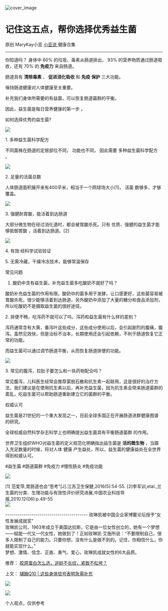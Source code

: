 ![cover_image](https://mmbiz.qpic.cn/mmbiz_jpg/A8SKDch4cJGYlfCnficO5nNg0ib90ia4561Z0KsB6yKuFJzZFrYYNib0NTrbEwVia2TqqCf7zotl19ibdgLEk6BWz6WQ/0?wx_fmt=jpeg)

#  记住这五点，帮你选择优秀益生菌

原创  MaryKay小亚  [ 小亚说 ](https://mp.weixin.qq.com/mp/appmsgalbum?__biz=MzUxNDAwNTk0MQ==&action=getalbum&album_id=1708249854717526017#wechat_redirect) 健康合集

__ _ _ _ _

  

你知道吗？  身体中  80%  的垃圾、毒素从肠道排出，  93%  的营养物质通过肠道吸收，还有  70%  的 **免疫力** 来自肠道。

肠道具有 **清除毒素** 、 **促进消化吸收** 和 **免疫** **保护** 三大功能。

保持肠道健康对人体健康至关重要。

补充我们身体所需要的有益菌，可以恢复肠道菌群的平衡。

因此，益生菌是每日营养健康的第一步  。  

如何选择优秀的益生菌?

![](https://mmbiz.qpic.cn/mmbiz_jpg/A8SKDch4cJGYlfCnficO5nNg0ib90ia4561687rI1cNrMZhpiaSk9daMmbzibH7BHA44AULf75PoMia6pAcr6ePSBiaYQ/640?wx_fmt=jpeg&from=appmsg)

1\. 多种益生菌科学配方

不同菌株在肠道的定居部位不同，  功能也不同，  因此需要  多种益生菌科学配方  。

![](https://mmbiz.qpic.cn/mmbiz_png/A8SKDch4cJGYlfCnficO5nNg0ib90ia4561wu0fntecamrBkzZeuPUa2HM82eKQADboG9XGnSYN2U0NWiaFWG0Ng3w/640?wx_fmt=png&from=appmsg)

2\. 足量的活菌总数  

人体肠道面积展开来有400平米，相当于一个网球场大小[1]，  活菌  数够多，才够覆盖。

![](https://mmbiz.qpic.cn/mmbiz_jpg/A8SKDch4cJGYlfCnficO5nNg0ib90ia4561PDKc58E2NFqic7BqJkCZN2IymQ0ZxiajpBfdoMf1LfwjzTGviaYJtG0ew/640?wx_fmt=jpeg&from=appmsg)

  

3\.  强健耐胃酸，能活着到达肠道

大部分微生物在经过消化道时，都会被胃酸杀死。只有  优质、强健的益生菌才能够抵御胃酸  ，活着到达肠道。[2]

![](https://mmbiz.qpic.cn/mmbiz_jpg/A8SKDch4cJGYlfCnficO5nNg0ib90ia4561iaJBWqTXJSE7yvE1TcjYbBCsg3rtrQQKmwqVEAtOtYAJichnQYG8Phjg/640?wx_fmt=jpeg&from=appmsg)

  

4\. 有效:经科学试验验证

  

5\. 无需冷藏，干燥冷冻技术，能够常温保存

  

常见问题

  1. 酸奶中含有益生菌，补充益生菌多吃酸奶不就好了吗？ 

  

酸奶补充益生菌的作用有限。酸奶中的菌多用于发酵，让口感更好，这些菌容易被胃酸杀死，很少能够活着到达肠道，另外酸奶中添加了大量的糖分和食品添加剂，所以吃酸奶不是摄取益生菌的很好途径。

  

2\. 排便不畅，吃泻药不就可以了吗，泻药和益生菌有什么样的差别？  

泻药通常含有大黄，番泻叶这些成分，这些成分使用以后，会引起剧烈的腹痛，腹泻。虽然见效快，但是治标不治本，长期使用还会引起依赖，不利于肠道恢复它正常的功能。

而益生菌可以通过调节肠道平衡，从而恢复肠道排便的功能。

![](https://mmbiz.qpic.cn/mmbiz_png/A8SKDch4cJGYlfCnficO5nNg0ib90ia4561TYVhKndqiaoeRSfbhApE2YzSTOtMBncLib5rFYRM7MDUF9Bm4ubDWlKA/640?wx_fmt=png&from=appmsg)

3\. 常见的腹泻，拉肚子要怎么和一些药物配合吗？

常见腹泻，儿科医生经常会推荐蒙脱石散和抗生素一起联用，这是很好的治疗方法，我们建议是在使用抗生素以后，再补充益生菌，因为抗生素会带来肠道菌群的紊乱，吃益生菌可以帮助肠道重新建立它的菌群的平衡。

权威认可  

益生菌是21世纪的一个重大发现之一，目前全球多国正在开展肠道进群健康图谱的研究。

全球权威自然科学杂志科学上也明确提出益生菌具有平衡肠道菌群  的作用。

世界卫生组织WHO对益生菌的定义规范化明确指出益生菌是  **活的微生物** ，当摄入充足数量的时候，将对人体  健康
产生益处，所以，益生菌的健康益处在全世界得到权威认可。

  

#益生菌  #肠道菌群 #免疫力 #慢性肠炎 #免疫功能

![](https://mmbiz.qpic.cn/mmbiz_jpg/A8SKDch4cJGYlfCnficO5nNg0ib90ia4561ohBViaOPSlWRZ4Cpia1dE2gZ9wl6AHe9ic67hGMqwJ8OI5X3948FIp4OA/640?wx_fmt=jpeg)  
  
[1] 范爱萍,胃肠道也会“思考”[J].江苏卫生保健,2016(5):54-55.
[2]李军训,etal.,兰生菌的分类、生理功能与有效性评价研究进展,中国农业科技导报,2010.12(06):p.49-55  
![](https://mmbiz.qpic.cn/mmbiz_jpg/A8SKDch4cJGYlfCnficO5nNg0ib90ia4561vk6hWuVeRyibCFbgDMtibicBQKNA9TCQd5iclGtTq8zMQVwMXySjNAn8wQ/640?wx_fmt=jpeg)  
  
\-----------------------------------------  玫琳凯被中国企业家博鳌论坛授予“女性发展成就奖”  
玫琳凯公司，1963年成立于美国达拉斯，它是由一位女性创立的，她有一个梦想——赋能一代又一代女性，她做到了！正如玫琳凯·艾施所说：“不要限制自己，很多人限制了自己的能力。只要你想，没有什么是做不到的。记住，你相信什么，你就能实现什么。”  
梦想、激情、信念、正直、勇气、爱心，玫琳凯成就女性的6大品质。  
  

推荐： [ 胶原蛋白怎么选，逆龄不长纹，紧致不松垮？
](http://mp.weixin.qq.com/s?__biz=MzUxNDAwNTk0MQ==&mid=2247484812&idx=1&sn=c25e884af42bd6efde053264019adf9f&chksm=f94dcb56ce3a42409a7d56f78a11aa5c2dd999a3a181b6385e64e402ca6dc5ae7a94212a67e7&scene=21#wechat_redirect)  

上文： [ 辅酶Q10 | 这些身体信号表明急需补充
](http://mp.weixin.qq.com/s?__biz=MzUxNDAwNTk0MQ==&mid=2247485167&idx=2&sn=88db280bc1c416b580a3ee273f0315aa&chksm=f94dc835ce3a4123fbc3348789df72c448a0ce9f95da5cb9709c004cdca22bf761532f63fc67&scene=21#wechat_redirect)

![](https://mmbiz.qpic.cn/mmbiz_gif/b96CibCt70iaZ7Bia3Wm91cEuWhERXfCYjTia9tf7aMjVBNRETSa2NpGjCV6tyNvgCLos8LBgwEgxcwaIw8zdOsG7A/640?wx_fmt=gif)

![](https://mmbiz.qpic.cn/mmbiz_jpg/A8SKDch4cJEicCnqTxiatgGquhIicZ1wJ1Dth5YOOzoYV7U4N3HmiaO0vVAzjOpBVdtF0gnL632Fc7HqiaDmgveQDEw/640?wx_fmt=jpeg)


个人观点，仅供参考
